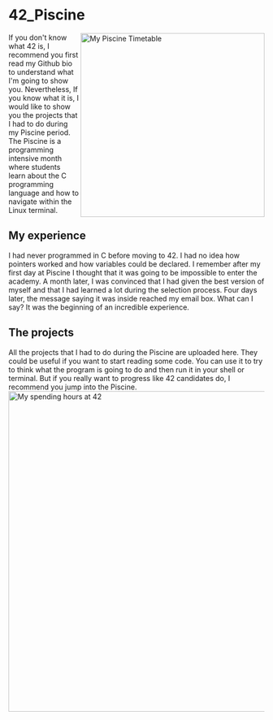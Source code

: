 # 42_Piscine
<img width="362" alt="My Piscine Timetable" align="right" src="https://user-images.githubusercontent.com/74931024/106393137-a9182000-63f5-11eb-9e0b-ed34ee5fccf7.png">
If you don't know what 42 is, I recommend you first read my Github bio to understand what I'm going to show you. Nevertheless,
If you know what it is, I would like to show you the projects that I had to do during my Piscine period.
The Piscine is a programming intensive month where students learn about the C programming language and how to navigate within the Linux terminal. 

## My experience
I had never programmed in C before moving to 42. I had no idea how pointers worked and how variables could be declared. I remember after my first day at Piscine I thought
that it was going to be impossible to enter the academy. A month later, I was convinced that I had given the best version of myself and that I had learned a lot during the selection process.
Four days later, the message saying it was inside reached my email box. What can I say? It was the beginning of an incredible experience. 

## The projects
All the projects that I had to do during the Piscine are uploaded here. They could be useful if you want to start reading some code. You can use it to try to think
what the program is going to do and then run it in your shell or terminal. But if you really want to progress like 42 candidates do, I recommend you jump into the Piscine. 
<img width="631" alt="My spending hours at 42" align="left" src="https://user-images.githubusercontent.com/74931024/106393254-5d19ab00-63f6-11eb-9688-f3f4de552c29.png">

